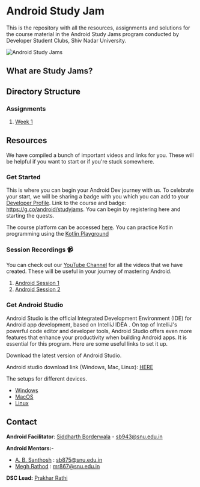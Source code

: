 # Android Study Jam 

This is the repository with all the resources, assignments and solutions for the course material in the Android Study Jams program conducted by Developer Student Clubs, Shiv Nadar University. 

![Android Study Jams](https://i.imgur.com/4aBFv05.jpg)

## What are Study Jams?

## Directory Structure

### Assignments
1. [Week 1](https://github.com/dscsnu/Android-Study-Jams/tree/main/Assignments/week-1)

## Resources
We have compiled a bunch of important videos and links for you. These will be helpful if you want to start or if you're stuck somewhere. 

### Get Started 

This is where you can begin your Android Dev journey with us. To celebrate your start, we will be sharing a badge with you which you can add to your [Developer Profile](https://google.dev/u/me). Link to the course and badge: https://g.co/android/studyjams. You can begin by registering here and starting the quests. 

The course platform can be accessed [here](https://developer.android.com/courses/study-jams). You can practice Kotlin programming using the [Kotlin Playground](https://play.kotlinlang.org/)


### Session Recordings :video_camera: 

You can check out our [YouTube Channel](https://www.youtube.com/channel/UCyEKNM3kM3Llm9v38BCs3Mg?view_as=subscriber) for all the videos  that we have created. These will be useful in your journey of mastering Android. 

1. [Android Session 1](https://www.youtube.com/watch?v=GcrgPFNsf7E&list=PLGzDVfPNDfErb2AuwD_aSWMR92TwXJZ9f&index=2)
2. [Android Session 2](https://www.youtube.com/watch?v=xxzbCzvIMWo&list=PLGzDVfPNDfErb2AuwD_aSWMR92TwXJZ9f&index=3) 

### Get Android Studio 

Android Studio is the official Integrated Development Environment (IDE) for Android app development, based on IntelliJ IDEA . On top of IntelliJ's powerful code editor and developer tools, Android Studio offers even more features that enhance your productivity when building Android apps. It is essential for this program. Here are some useful links to set it up. 

Download the latest version of Android Studio. 

Android studio download link (Windows, Mac, Linux): [HERE](https://developer.android.com/studio#downloads)

The setups for different devices. 

* [Windows](https://www.youtube.com/watch?v=4r4VLnuzjYE&ab_channel=YouCanDevelop)
* [MacOS](https://www.youtube.com/watch?v=JPxldjelGuc&ab_channel=ComputerScienceVideos) 
* [Linux](https://www.youtube.com/watch?v=cZozR3gSsnI&t=3s&ab_channel=LinuxH2O)



## Contact 

**Android Facilitator**: [Siddharth Borderwala](https://github.com/siddharthborderwala) - sb943@snu.edu.in

**Android Mentors:-**
* [A. B. Santhosh](https://github.com/ABSanthosh) : sb875@snu.edu.in
* [Megh Rathod]() : mr867@snu.edu.in

**DSC Lead:** [Prakhar Rathi](https://github.com/prakharrathi25)
